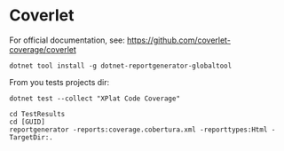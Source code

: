 ﻿Coverlet
========

For official documentation, see: https://github.com/coverlet-coverage/coverlet

```
dotnet tool install -g dotnet-reportgenerator-globaltool
```

From you tests projects dir:

```
dotnet test --collect "XPlat Code Coverage"
```

```
cd TestResults
cd [GUID]
reportgenerator -reports:coverage.cobertura.xml -reporttypes:Html -TargetDir:.
``` 